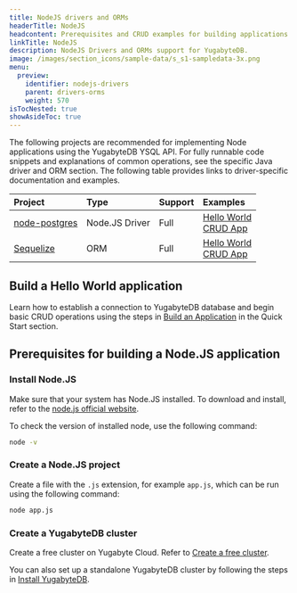 ```yaml
---
title: NodeJS drivers and ORMs
headerTitle: NodeJS
headcontent: Prerequisites and CRUD examples for building applications in NodeJS.
linkTitle: NodeJS
description: NodeJS Drivers and ORMs support for YugabyteDB.
image: /images/section_icons/sample-data/s_s1-sampledata-3x.png
menu:
  preview:
    identifier: nodejs-drivers
    parent: drivers-orms
    weight: 570
isTocNested: true
showAsideToc: true
---
```

The following projects are recommended for implementing Node applications using the YugabyteDB YSQL API. For fully runnable code snippets and explanations of common operations, see the specific Java driver and ORM section. The following table provides links to driver-specific documentation and examples.

| Project | Type | Support | Examples |
| :------ | :--- | :------ | :------- |
| [node-postgres](postgres-node-driver) | Node.JS Driver | Full | [Hello World](/preview/quick-start/build-apps/nodejs/ysql-pg/) <br />[CRUD App](postgres-node-driver) |
| [Sequelize](sequelize) | ORM | Full | [Hello World](/preview/quick-start/build-apps/nodejs/ysql-sequelize/) <br />[CRUD App](sequelize) |

## Build a Hello World application

Learn how to establish a connection to YugabyteDB database and begin basic CRUD operations using the steps in [Build an Application](/preview/quick-start/build-apps/nodejs/) in the Quick Start section.

## Prerequisites for building a Node.JS application

### Install Node.JS

Make sure that your system has Node.JS installed. To download and install, refer to the [node.js official website](https://nodejs.org/en/download/).

To check the version of installed node, use the following command:

```sh
node -v
```

### Create a Node.JS project

Create a file with the `.js` extension, for example `app.js`, which can be run using the following command:

```sh
node app.js
```

### Create a YugabyteDB cluster

Create a free cluster on Yugabyte Cloud. Refer to [Create a free cluster](../../yugabyte-cloud/cloud-basics/create-clusters-free/).

You can also set up a standalone YugabyteDB cluster by following the steps in [Install YugabyteDB](/preview/quick-start/install/macos).
